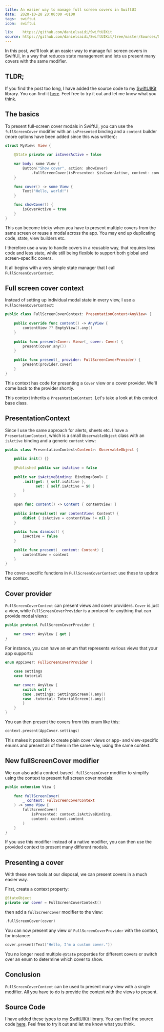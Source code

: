 ```yaml
---
title: An easier way to manage full screen covers in SwiftUI
date:  2020-10-28 20:00:00 +0100
tags:  swiftui
icon:  swiftui

lib:    https://github.com/danielsaidi/SwiftUIKit
source: https://github.com/danielsaidi/SwiftUIKit/tree/master/Sources/SwiftUIKit/Presentation/FullScreenCover
---
```


In this post, we'll look at an easier way to manage full screen covers in SwiftUI, in a way that reduces state management and lets us present many covers with the same modifier.


## TLDR;

If you find the post too long, I have added the source code to my [SwiftUIKit]({{page.lib}}) library. You can find it [here]({{page.source}}). Feel free to try it out and let me know what you think.



## The basics

To present full-screen cover modals in SwiftUI, you can use the `fullScreenCover` modifier with an `isPresented` binding and a `content` builder (more options have been added since this was written):


```swift
struct MyView: View {
    
    @State private var isCoverActive = false
    
    var body: some View {
        Button("Show cover", action: showCover)
            .fullScreenCover(isPresented: $isCoverActive, content: cover)
    }
    
    func cover() -> some View {
        Text("Hello, world!")
    }

    func showCover() {
        isCoverActive = true
    }
}
```

This can become tricky when you have to present multiple covers from the same screen or reuse a modal across the app. You may end up duplicating code, state, view builders etc.

I therefore use a way to handle covers in a reusable way, that requires less code and less state, while still being flexible to support both global and screen-specific covers.

It all begins with a very simple state manager that I call `FullScreenCoverContext`.


## Full screen cover context

Instead of setting up individual modal state in every view, I use a `FullScreenCoverContext`:

```swift
public class FullScreenCoverContext: PresentationContext<AnyView> {
    
    public override func content() -> AnyView {
        contentView ?? EmptyView().any()
    }
    
    public func present<Cover: View>(_ cover: Cover) {
        present(cover.any())
    }
    
    public func present(_ provider: FullScreenCoverProvider) {
        present(provider.cover)
    }
}
```

This context has code for presenting a `Cover` view or a cover provider. We'll come back to the provider shortly.

This context inherits a `PresentationContext`. Let's take a look at this context base class.


## PresentationContext

Since I use the same approach for alerts, sheets etc. I have a `PresentationContext`, which is a small `ObservableObject` class with an `isActive` binding and a generic `content` view:

```swift
public class PresentationContext<Content>: ObservableObject {
    
    public init() {}
    
    @Published public var isActive = false
    
    public var isActiveBinding: Binding<Bool> {
        .init(get: { self.isActive },
              set: { self.isActive = $0 }
        )
    }
    
    open func content() -> Content { contentView! }
    
    public internal(set) var contentView: Content? {
        didSet { isActive = contentView != nil }
    }
    
    public func dismiss() {
        isActive = false
    }
    
    public func present(_ content: Content) {
        contentView = content
    }
}
```

The cover-specific functions in `FullScreenCoverContext` use these to update the context.


## Cover provider

`FullScreenCoverContext` can present views and cover providers. `Cover` is just a view, while `FullScreenCoverProvider` is a protocol for anything that can provide modal views:

```swift
public protocol FullScreenCoverProvider {
    
    var cover: AnyView { get }
}
```

For instance, you can have an enum that represents various views that your app supports:

```swift
enum AppCover: FullScreenCoverProvider {
    
    case settings
    case tutorial
    
    var cover: AnyView {
        switch self {
        case .settings: SettingsScreen().any()
        case .tutorial: TutorialScreen().any()
        }
    }
}
```

You can then present the covers from this enum like this:

```swift
context.present(AppCover.settings)
```

This makes it possible to create plain cover views or app- and view-specific enums and present all of them in the same way, using the same context.


## New fullScreenCover modifier

We can also add a context-based `.fullScreenCover` modifier to simplify using the context to present full screen cover modals:

```swift
public extension View {
    
    func fullScreenCover(
        _ context: FullScreenCoverContext
    ) -> some View {
        fullScreenCover(
            isPresented: context.isActiveBinding, 
            content: context.content
        )
    }
}
```

If you use this modifier instead of a native modifier, you can then use the provided context to present many different modals.


## Presenting a cover

With these new tools at our disposal, we can present covers in a much easier way. 

First, create a context property:

```swift
@StateObject 
private var cover = FullScreenCoverContext()
```

then add a `fullScreenCover` modifier to the view:

```swift
.fullScreenCover(cover)
```

You can now present any view or `FullScreenCoverProvider` with the context, for instance:

```swift
cover.present(Text("Hello, I'm a custom cover."))
```

You no longer need multiple `@State` properties for different covers or switch over an enum to determine which cover to show.


## Conclusion

`FullScreenCoverContext` can be used to present many view with a single modifier. All you have to do is provide the context with the views to present.


## Source Code

I have added these types to my [SwiftUIKit]({{page.lib}}) library. You can find the source code [here]({{page.source}}). Feel free to try it out and let me know what you think.